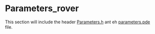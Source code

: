 # Parameters_rover

This section will include the header [Parameters.h](https://github.com/BeaglePilot/ardupilot/blob/master/APMrover2/Parameters.h) ant eh [parameters.pde](https://github.com/BeaglePilot/ardupilot/blob/master/APMrover2/Parameters.pde) file.
